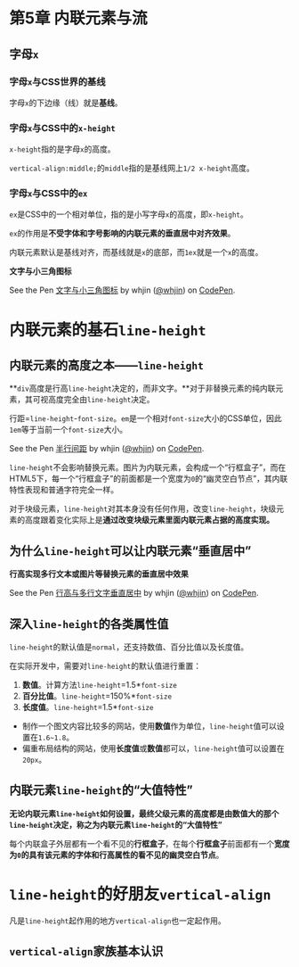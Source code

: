 ﻿# 第5章 内联元素与流 #

## 字母`x` ##

### 字母`x`与CSS世界的基线 ###

字母`x`的下边缘（线）就是**基线**。

### 字母`x`与CSS中的`x-height` ###

`x-height`指的是字母`x`的高度。

`vertical-align:middle;`的`middle`指的是基线网上`1/2 x-height`高度。

### 字母`x`与CSS中的`ex` ###

`ex`是CSS中的一个相对单位，指的是小写字母`x`的高度，即`x-height`。

`ex`的作用是**不受字体和字号影响的内联元素的垂直居中对齐效果**。

内联元素默认是基线对齐，而基线就是`x`的底部，而`1ex`就是一个`x`的高度。

**文字与小三角图标**

<p data-height="265" data-theme-id="0" data-slug-hash="xJLGab" data-default-tab="css,result" data-user="whjin" data-pen-title="文字与小三角图标" class="codepen">See the Pen <a href="https://codepen.io/whjin/pen/xJLGab/">文字与小三角图标</a> by whjin (<a href="https://codepen.io/whjin">@whjin</a>) on <a href="https://codepen.io">CodePen</a>.</p>
<script async src="https://static.codepen.io/assets/embed/ei.js"></script>

# 内联元素的基石`line-height` #

## 内联元素的高度之本——`line-height` ##

**`div`高度是行高`line-height`决定的，而非文字。**对于非替换元素的纯内联元素，其可视高度完全由`line-height`决定。

行距=`line-height`-`font-size`。`em`是一个相对`font-size`大小的CSS单位，因此`1em`等于当前一个`font-size`大小。

<p data-height="265" data-theme-id="0" data-slug-hash="OwjMwy" data-default-tab="css,result" data-user="whjin" data-pen-title="半行间距" class="codepen">See the Pen <a href="https://codepen.io/whjin/pen/OwjMwy/">半行间距</a> by whjin (<a href="https://codepen.io/whjin">@whjin</a>) on <a href="https://codepen.io">CodePen</a>.</p>
<script async src="https://static.codepen.io/assets/embed/ei.js"></script>

`line-height`不会影响替换元素。图片为内联元素，会构成一个“行框盒子”，而在HTML5下，每一个“行框盒子”的前面都是一个宽度为`0`的“幽灵空白节点”，其内联特性表现和普通字符完全一样。

对于块级元素，`line-height`对其本身没有任何作用，改变`line-height`，块级元素的高度跟着变化实际上是**通过改变块级元素里面内联元素占据的高度实现。**

## 为什么`line-height`可以让内联元素“垂直居中” ##

**行高实现多行文本或图片等替换元素的垂直居中效果**

<p data-height="265" data-theme-id="0" data-slug-hash="pZrgMd" data-default-tab="css,result" data-user="whjin" data-pen-title="行高与多行文字垂直居中" class="codepen">See the Pen <a href="https://codepen.io/whjin/pen/pZrgMd/">行高与多行文字垂直居中</a> by whjin (<a href="https://codepen.io/whjin">@whjin</a>) on <a href="https://codepen.io">CodePen</a>.</p>
<script async src="https://static.codepen.io/assets/embed/ei.js"></script>

## 深入`line-height`的各类属性值 ##

`line-height`的默认值是`normal`，还支持数值、百分比值以及长度值。

在实际开发中，需要对`line-height`的默认值进行重置： 

1. **数值**。计算方法`line-height`=1.5*`font-size`
2. **百分比值**。`line-height`=150%*`font-size`
3. **长度值**。`line-height`=1.5*`font-size`

- 制作一个图文内容比较多的网站，使用**数值**作为单位，`line-height`值可以设置在`1.6~1.8`。
- 偏重布局结构的网站，使用**长度值**或**数值**都可以，`line-height`值可以设置在`20px`。

## 内联元素`line-height`的“大值特性” ##

**无论内联元素`line-height`如何设置，最终父级元素的高度都是由数值大的那个`line-height`决定，称之为内联元素`line-height`的“大值特性”**

每个内联盒子外层都有一个看不见的**行框盒子**，在每个**行框盒子**前面都有一个**宽度为`0`**的具有该元素的字体和行高属性的看不见的**幽灵空白节点**。

# `line-height`的好朋友`vertical-align` #

凡是`line-height`起作用的地方`vertical-align`也一定起作用。

## `vertical-align`家族基本认识 ##


